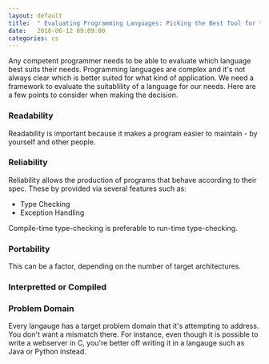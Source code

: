 ```yaml
---
layout: default
title:  " Evaluating Programming Languages: Picking the Best Tool for the Job"
date:   2018-06-12 09:09:00
categories: cs
---
```


Any competent programmer needs to be able to evaluate which language best suits their needs. Programming languages are complex 
and it's not always clear which is better suited for what kind of application. We need a framework to evaluate the suitablility
of a language for our needs. Here are a few points to consider when making the decision.

### Readability
Readability is important because it makes a program easier to maintain - by yourself and other people.

### Reliability
Reliability allows the production of programs that behave according to their spec. These by provided via several features such as:
 * Type Checking
 * Exception Handling
 
Compile-time type-checking is preferable to run-time type-checking.

### Portability
This can be a factor, depending on the number of target architectures.

### Interpretted or Compiled

### Problem Domain
Every langauge has a target problem domain that it's attempting to address. You don't want a mismatch there. For instance, even though
it is possible to write a webserver in C, you're better off writing it in a langauge such as Java or Python instead.
